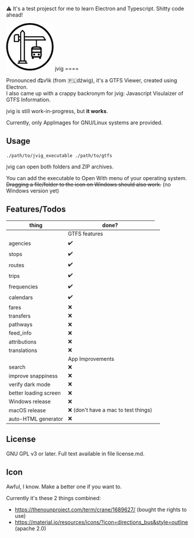 ⚠️ It's a test projesct for me to learn Electron and Typescript. Shitty code ahead!

<img src="icon/jvig.svg" alt="logo" width="128" />  
jvig
====

Pronounced d͡ʑvʲik (from 🇵🇱dźwig), it's a GTFS Viewer, created using Electron.  
I also came up with a crappy backronym for jvig: Javascript Visulaizer of GTFS Information.

jvig is still work-in-progress, but **it works**.

Currently, only AppImages for GNU/Linux systems are provided.


Usage
-----

```
./path/to/jvig_executable ./path/to/gtfs
```

jvig can open both folders and ZIP archives.

You can add the executable to Open With menu of your operating system.  
~~Dragging a file/folder to the icon on Windows should also work.~~ (no Windows version yet)



Features/Todos
--------------

| thing              | done? |
|--------------------|-------|
|<td colspan=2>GTFS features</td>|
| agencies           | ✔️     |
| stops              | ✔️     |
| routes             | ✔️     |
| trips              | ✔️     |
| frequencies        | ✔️     |
| calendars          | ✔️     |
| fares              | ❌    |
| transfers          | ❌    |
| pathways           | ❌    |
| feed_info          | ❌    |
| attributions       | ❌    |
| translations       | ❌    |
|<td colspan=2>App Improvements</td>|
| search                | ❌ |
| improve snappiness    | ❌ |
| verify dark mode      | ❌ |
| better loading screen | ❌ |
| Windows release       | ❌ |
| macOS release         | ❌ (don't have a mac to test things) |
| auto-HTML generator   | ❌ |


License
-------

GNU GPL v3 or later.
Full text available in file license.md. 


Icon
----

Awful, I know. Make a better one if you want to.

Currently it's these 2 things combined:
- <https://thenounproject.com/term/crane/1689627/> (bought the rights to use)
- <https://material.io/resources/icons/?icon=directions_bus&style=outline> (apache 2.0)
